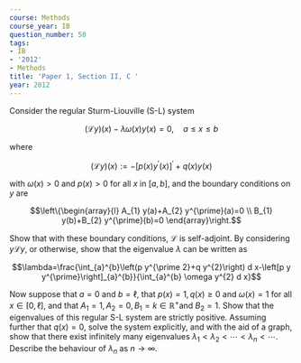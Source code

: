 ```yaml
---
course: Methods
course_year: IB
question_number: 50
tags:
- IB
- '2012'
- Methods
title: 'Paper 1, Section II, C '
year: 2012
---
```




Consider the regular Sturm-Liouville (S-L) system

$$(\mathcal{L} y)(x)-\lambda \omega(x) y(x)=0, \quad a \leqslant x \leqslant b$$

where

$$(\mathcal{L} y)(x):=-\left[p(x) y^{\prime}(x)\right]^{\prime}+q(x) y(x)$$

with $\omega(x)>0$ and $p(x)>0$ for all $x$ in $[a, b]$, and the boundary conditions on $y$ are

$$\left\{\begin{array}{l}
A_{1} y(a)+A_{2} y^{\prime}(a)=0 \\
B_{1} y(b)+B_{2} y^{\prime}(b)=0
\end{array}\right.$$

Show that with these boundary conditions, $\mathcal{L}$ is self-adjoint. By considering $y \mathcal{L} y$, or otherwise, show that the eigenvalue $\lambda$ can be written as

$$\lambda=\frac{\int_{a}^{b}\left(p y^{\prime 2}+q y^{2}\right) d x-\left[p y y^{\prime}\right]_{a}^{b}}{\int_{a}^{b} \omega y^{2} d x}$$

Now suppose that $a=0$ and $b=\ell$, that $p(x)=1, q(x) \geqslant 0$ and $\omega(x)=1$ for all $x \in[0, \ell]$, and that $A_{1}=1, A_{2}=0, B_{1}=k \in \mathbb{R}^{+}$and $B_{2}=1$. Show that the eigenvalues of this regular S-L system are strictly positive. Assuming further that $q(x)=0$, solve the system explicitly, and with the aid of a graph, show that there exist infinitely many eigenvalues $\lambda_{1}<\lambda_{2}<\cdots<\lambda_{n}<\cdots$. Describe the behaviour of $\lambda_{n}$ as $n \rightarrow \infty$.